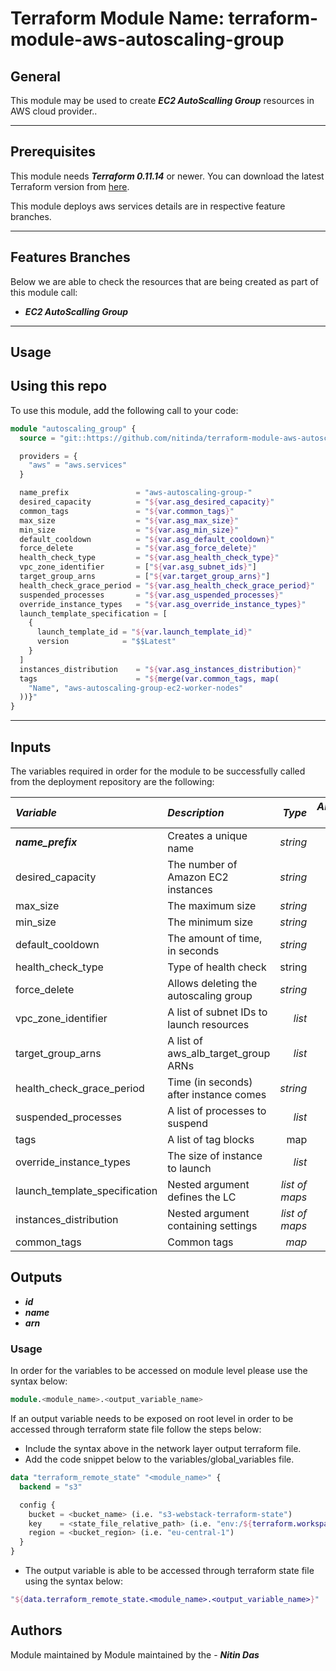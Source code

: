 # Terraform Module Name: terraform-module-aws-autoscaling-group


## General

This module may be used to create **_EC2 AutoScalling Group_** resources in AWS cloud provider..

---


## Prerequisites

This module needs **_Terraform 0.11.14_** or newer.
You can download the latest Terraform version from [here](https://www.terraform.io/downloads.html).

This module deploys aws services details are in respective feature branches.

---

## Features Branches

Below we are able to check the resources that are being created as part of this module call:

* **_EC2 AutoScalling Group_**


---

## Usage

## Using this repo

To use this module, add the following call to your code:

```tf
module "autoscaling_group" {
  source = "git::https://github.com/nitinda/terraform-module-aws-autoscaling-group.git?ref=terraform-11/master"

  providers = {
    "aws" = "aws.services"
  }

  name_prefix               = "aws-autoscaling-group-"
  desired_capacity          = "${var.asg_desired_capacity}"
  common_tags               = "${var.common_tags}"
  max_size                  = "${var.asg_max_size}"
  min_size                  = "${var.asg_min_size}"
  default_cooldown          = "${var.asg_default_cooldown}"
  force_delete              = "${var.asg_force_delete}"
  health_check_type         = "${var.asg_health_check_type}"
  vpc_zone_identifier       = ["${var.asg_subnet_ids}"]
  target_group_arns         = ["${var.target_group_arns}"]
  health_check_grace_period = "${var.asg_health_check_grace_period}"
  suspended_processes       = "${var.asg_uspended_processes}"
  override_instance_types   = "${var.asg_override_instance_types}"
  launch_template_specification = [
    {
      launch_template_id = "${var.launch_template_id}"
      version            = "$$Latest"
    }
  ]
  instances_distribution    = "${var.asg_instances_distribution}"
  tags                      = "${merge(var.common_tags, map(
    "Name", "aws-autoscaling-group-ec2-worker-nodes"
  ))}"
}
```

---

## Inputs

The variables required in order for the module to be successfully called from the deployment repository are the following:



|**_Variable_** | **_Description_** | **_Type_** | **_Argument Status_** |
|:----|:----|-----:|-----:|
| **_name\_prefix_** | Creates a unique name | _string_ |
| desired_capacity | The number of Amazon EC2 instances | _string_ |
| max_size | The maximum size | _string_ |
| min_size | The minimum size | _string_ |
| default_cooldown | The amount of time, in seconds | _string_ |
| health_check_type | Type of health check | string          |
| force_delete | Allows deleting the autoscaling group | _string_ |
| vpc_zone_identifier | A list of subnet IDs to launch resources | _list_ |
| target_group_arns | A list of aws_alb_target_group ARNs | _list_ |
| health_check_grace_period | Time (in seconds) after instance comes | _string_ |
| suspended_processes | A list of processes to suspend | _list_ |
| tags | A list of tag blocks | map |
| override_instance_types | The size of instance to launch | _list_ |
| launch_template_specification | Nested argument defines the LC | _list of maps_ |
| instances_distribution | Nested argument containing settings | _list of maps_ |
| common_tags | Common tags | _map_ |



## Outputs

* **_id_**
* **_name_**
* **_arn_**




### Usage
In order for the variables to be accessed on module level please use the syntax below:

```tf
module.<module_name>.<output_variable_name>
```

If an output variable needs to be exposed on root level in order to be accessed through terraform state file follow the steps below:

- Include the syntax above in the network layer output terraform file.
- Add the code snippet below to the variables/global_variables file.

```tf
data "terraform_remote_state" "<module_name>" {
  backend = "s3"

  config {
    bucket = <bucket_name> (i.e. "s3-webstack-terraform-state")
    key    = <state_file_relative_path> (i.e. "env:/${terraform.workspace}/4_Networking/terraform.tfstate")
    region = <bucket_region> (i.e. "eu-central-1")
  }
}
```

- The output variable is able to be accessed through terraform state file using the syntax below:

```tf
"${data.terraform_remote_state.<module_name>.<output_variable_name>}"
```

## Authors
Module maintained by Module maintained by the - **_Nitin Das_**
